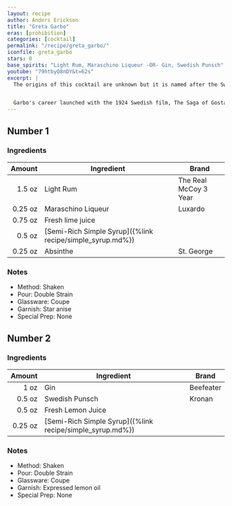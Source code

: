 ```yaml
---
layout: recipe
author: Anders Erickson
title: "Greta Garbo"
eras: [prohibition]
categories: [cocktail]
permalink: "/recipe/greta_garbo/"
iconfile: greta_garbo
stars: 0
base_spirits: "Light Rum, Maraschino Liqueur -OR- Gin, Swedish Punsch"
youtube: "79htbyQ8nDY&t=62s"
excerpt: |
  The origins of this cocktail are unknown but it is named after the Swedish film actress and Hollywood star. Born Greta Lovisa Gustafsson on the 18th September 1905, Greta Garbo received three Academy Award nominations for Best Actress and an honorary one in 1954. She was ranked the fifth greatest female star of all time by the American Film Institute in 1999, behind Katharine Hepburn, Bette Davis, Audrey Hepburn, and Ingrid Bergman.<br><br>


  Garbo's career launched with the 1924 Swedish film, The Saga of Gosta Berling. Although her role was minor, her performance caught the attention of Louis B. Mayer, chief executive of Metro Goldwyn Mayer (MGM) who signed her to his studio in 1925. The next year she appeared in MGM's silent film, <em>Torrent</em>, then <em>Flesh</em> and the <em>Devil</em> in 1926, which propelled her to international stardom. Garbo's first talking film was <em>Anna Christie</em> (1930) which MGM marketed with the catch-phrase "Garbo talks!". Garbo retired from the screen after the failure of <em>Two-Faced Woman</em> in 1941 at the age of 35 having appeared in 28 films. An avid art collector, she never married, had no children and lived alone shunning publicity. Greta Garbo died 15th April 1990.
---
```


<div class="subrecipe" markdown="1">

## Number 1

### Ingredients

|  Amount | Ingredient                                                | Brand                 |
| ------: | --------------------------------------------------------- | --------------------- |
|  1.5 oz | Light Rum                                                 | The Real McCoy 3 Year |
| 0.25 oz | Maraschino Liqueur                                        | Luxardo               |
| 0.75 oz | Fresh lime juice                                          |
|  0.5 oz | [Semi-Rich Simple Syrup]({%link recipe/simple_syrup.md%}) |
| 0.25 oz | Absinthe                                                  | St. George            |

### Notes

- Method: Shaken
- Pour: Double Strain
- Glassware: Coupe
- Garnish: Star anise
- Special Prep: None

</div>
<div class="subrecipe" markdown="1">

## Number 2

### Ingredients

|  Amount | Ingredient                                                | Brand     |
| ------: | --------------------------------------------------------- | --------- |
|    1 oz | Gin                                                       | Beefeater |
|  0.5 oz | Swedish Punsch                                            | Kronan    |
|  0.5 oz | Fresh Lemon Juice                                         |
| 0.25 oz | [Semi-Rich Simple Syrup]({%link recipe/simple_syrup.md%}) |

### Notes

- Method: Shaken
- Pour: Double Strain
- Glassware: Coupe
- Garnish: Expressed lemon oil
- Special Prep: None

</div>
